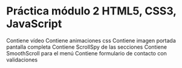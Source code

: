 # Práctica módulo 2 HTML5, CSS3, JavaScript
Contiene vídeo
Contiene animaciones css
Contiene imagen portada pantalla completa
Contiene ScrollSpy de las secciones
Contiene SmoothScroll para el menú
Contiene formulario de contacto con validaciones


